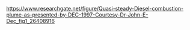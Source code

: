 https://www.researchgate.net/figure/Quasi-steady-Diesel-combustion-plume-as-presented-by-DEC-1997-Courtesy-Dr-John-E-Dec_fig1_26408916
